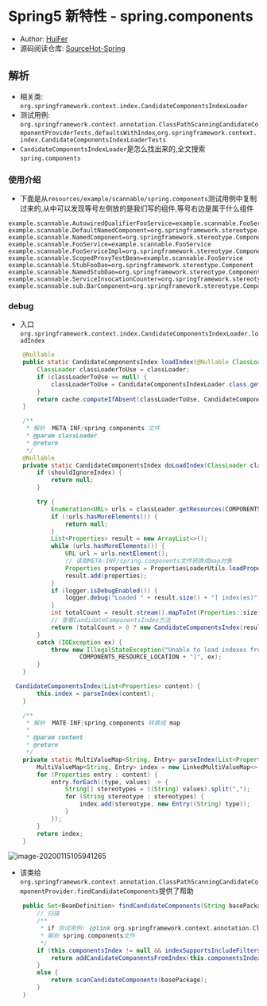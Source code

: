 # Spring5 新特性 - spring.components

- Author: [HuiFer](https://github.com/huifer)
- 源码阅读仓库: [SourceHot-Spring](https://github.com/SourceHot/spring-framework-read)

## 解析

- 相关类: `org.springframework.context.index.CandidateComponentsIndexLoader`
- 测试用例: `org.springframework.context.annotation.ClassPathScanningCandidateComponentProviderTests.defaultsWithIndex`,`org.springframework.context.index.CandidateComponentsIndexLoaderTests`
- `CandidateComponentsIndexLoader`是怎么找出来的,全文搜索`spring.components`

### 使用介绍

- 下面是从`resources/example/scannable/spring.components`测试用例中复制过来的,从中可以发现等号左侧放的是我们写的组件,等号右边是属于什么组件

```
example.scannable.AutowiredQualifierFooService=example.scannable.FooService
example.scannable.DefaultNamedComponent=org.springframework.stereotype.Component
example.scannable.NamedComponent=org.springframework.stereotype.Component
example.scannable.FooService=example.scannable.FooService
example.scannable.FooServiceImpl=org.springframework.stereotype.Component,example.scannable.FooService
example.scannable.ScopedProxyTestBean=example.scannable.FooService
example.scannable.StubFooDao=org.springframework.stereotype.Component
example.scannable.NamedStubDao=org.springframework.stereotype.Component
example.scannable.ServiceInvocationCounter=org.springframework.stereotype.Component
example.scannable.sub.BarComponent=org.springframework.stereotype.Component
```

### debug

- 入口 `org.springframework.context.index.CandidateComponentsIndexLoader.loadIndex`

```java
    @Nullable
    public static CandidateComponentsIndex loadIndex(@Nullable ClassLoader classLoader) {
        ClassLoader classLoaderToUse = classLoader;
        if (classLoaderToUse == null) {
            classLoaderToUse = CandidateComponentsIndexLoader.class.getClassLoader();
        }
        return cache.computeIfAbsent(classLoaderToUse, CandidateComponentsIndexLoader::doLoadIndex);
    }

```

```java
    /**
     * 解析  META-INF/spring.components 文件
     * @param classLoader
     * @return
     */
    @Nullable
    private static CandidateComponentsIndex doLoadIndex(ClassLoader classLoader) {
        if (shouldIgnoreIndex) {
            return null;
        }

        try {
            Enumeration<URL> urls = classLoader.getResources(COMPONENTS_RESOURCE_LOCATION);
            if (!urls.hasMoreElements()) {
                return null;
            }
            List<Properties> result = new ArrayList<>();
            while (urls.hasMoreElements()) {
                URL url = urls.nextElement();
                // 读取META-INF/spring.components文件转换成map对象
                Properties properties = PropertiesLoaderUtils.loadProperties(new UrlResource(url));
                result.add(properties);
            }
            if (logger.isDebugEnabled()) {
                logger.debug("Loaded " + result.size() + "] index(es)");
            }
            int totalCount = result.stream().mapToInt(Properties::size).sum();
            // 查看CandidateComponentsIndex方法
            return (totalCount > 0 ? new CandidateComponentsIndex(result) : null);
        }
        catch (IOException ex) {
            throw new IllegalStateException("Unable to load indexes from location [" +
                    COMPONENTS_RESOURCE_LOCATION + "]", ex);
        }
    }

```

```java
  CandidateComponentsIndex(List<Properties> content) {
        this.index = parseIndex(content);
    }

    /**
     * 解析  MATE-INF\spring.components 转换成 map
     *
     * @param content
     * @return
     */
    private static MultiValueMap<String, Entry> parseIndex(List<Properties> content) {
        MultiValueMap<String, Entry> index = new LinkedMultiValueMap<>();
        for (Properties entry : content) {
            entry.forEach((type, values) -> {
                String[] stereotypes = ((String) values).split(",");
                for (String stereotype : stereotypes) {
                    index.add(stereotype, new Entry((String) type));
                }
            });
        }
        return index;
    }
```

![image-20200115105941265](https://fastly.jsdelivr.net/gh/doocs/source-code-hunter@main/images/spring/image-20200115105941265.png)

- 该类给`org.springframework.context.annotation.ClassPathScanningCandidateComponentProvider.findCandidateComponents`提供了帮助

```java
    public Set<BeanDefinition> findCandidateComponents(String basePackage) {
        // 扫描
        /**
         * if 测试用例: {@link org.springframework.context.annotation.ClassPathScanningCandidateComponentProviderTests#defaultsWithIndex()}
         * 解析 spring.components文件
         */
        if (this.componentsIndex != null && indexSupportsIncludeFilters()) {
            return addCandidateComponentsFromIndex(this.componentsIndex, basePackage);
        }
        else {
            return scanCandidateComponents(basePackage);
        }
    }

```
